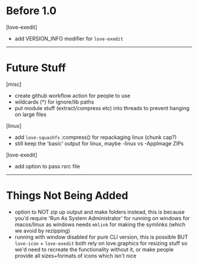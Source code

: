 # Before 1.0
[love-exedit]
- add VERSION_INFO modifier for `love-exedit`


---


# Future Stuff
[misc]
- create github workflow action for people to use
- wildcards (*) for ignore/lib paths
- put module stuff (extract/compress etc) into threads to prevent hanging on large files

[linux]
- add `love-squashfs` :compress() for repackaging linux (chunk cap?)
- still keep the 'basic' output for linux, maybe -linux vs -AppImage ZIPs

[love-exedit]
- add option to pass rsrc file


---


# Things Not Being Added
- option to NOT zip up output and make folders instead, this is because you'd
  require 'Run As System Administrator' for running on windows for macos/linux
  as windows needs `mklink` for making the symlinks (which we avoid by rezipping)
- running with window disabled for pure CLI version, this is possible BUT
  `love-icon` + `love-exedit` both rely on love.graphics for resizing stuff
  so we'd need to recreate the functionality without it, or make people provide 
  all sizes+formats of icons which isn't nice
  

